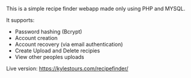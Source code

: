 This is a simple recipe finder webapp made only using PHP and MYSQL.

It supports:
- Password hashing (Bcrypt)
- Account creation
- Account recovery (via email authentication)
- Create Upload and Delete recipies
- View other peoples uploads

Live version: https://kylestours.com/recipefinder/
